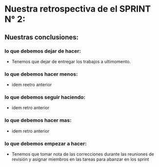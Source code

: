 # Nuestra retrospectiva de el SPRINT N° 2:

## Nuestras conclusiones:
    
  ### lo que debemos dejar de hacer: 
   - Tenemos que dejar de entregar los trabajos a ultimomento.

  ### lo que debemos hacer menos:
   - idem reetro anterior

  ### lo que debemos seguir haciendo:
   - idem retro anterior

  ### lo que debemos hacer mas:
   -  idem retro anterior

  ### lo que debemos empezar a hacer:
   - Tenemos que tomar nota de las correcciones durante las reuniones de revisión y asignar miembros en las tareas para abanzar en los sprint